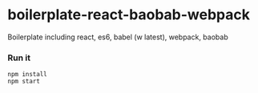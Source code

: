 # boilerplate-react-baobab-webpack
Boilerplate including react, es6, babel (w latest), webpack, baobab

### Run it

```
npm install
npm start
```